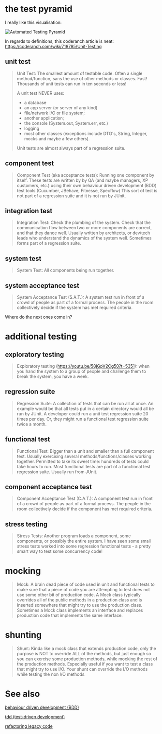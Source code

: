 # the test pyramid

I really like this visualisation:

![Automated Testing Pyramid](https://www.aripd.com/assets/img/common/posts/automated-testing-pyramid.webp)

In regards to definitions, this coderanch article is neat: https://coderanch.com/wiki/718795/Unit-Testing

## unit test

> Unit Test: The smallest amount of testable code.   Often a single method/function, sans the use of other methods or classes.  Fast!  Thousands of unit tests can run in ten seconds or less!
>
> A unit test NEVER uses:
> - a database
> - an app server (or server of any kind)
> - file/network I/O or file system;
> - another application;
> - the console (System.out, System.err, etc.)
> - logging
> - most other classes (exceptions include DTO's, String, Integer, mocks and maybe a few others).
>
> Unit tests are almost always part of a regression suite.

## component test

> Component Test (aka acceptance tests): Running one component by itself.  These tests are written by by QA (and maybe managers, XP customers, etc.) using their own behaviour driven development (BDD) test tools (Cucumber, JBehave, Fitnesse, Specflow) This sort of test is not part of a regression suite and it is not run by JUnit.

## integration test


> Integration Test: Check the plumbing of the system. Check that the communication flow between two or more components are correct, and that they dance well. Usually written by architects, or dev/tech leads who understand the dynamics of the system well. Sometimes forms part of a regression suite.

## system test

> System Test: All components being run together.

## system acceptance test

>  System Acceptance Test (S.A.T.): A system test run in front of a crowd of people as part of a formal process.  The people in the room collectively decide if the system has met required criteria.

Where do the next ones come in?

# additional testing

## exploratory testing

> Exploratory testing (https://youtu.be/58jGpV2Cg50?t=5351): when you hand the system to a group of people and challenge them to break the system, you have a week. 

## regression suite

> Regression Suite: A collection of tests that can be run all at once.  An example would be that all tests put in a certain directory would all be run by JUnit.  A developer could run a unit test regression suite 20 times per day. Or, they might run a functional test regression suite twice a month.

## functional test

> Functional Test: Bigger than a unit and smaller than a full component test.
	Usually exercising several methods/functions/classes working together.  Permitted to take its sweet time:
	hundreds of tests could take hours to run. Most functional tests are part of a functional test regression suite.
	   Usually run from JUnit.

## component acceptance test

> Component Acceptance Test (C.A.T.): A component test run in front of a crowd of people
	   as part of a formal process.  The people in the room collectively decide if the component has met required criteria.

## stress testing

>	Stress Tests: Another program loads a component, some components, or possibly the entire
	   system.  I have seen some small stress tests worked into some regression functional tests - a pretty smart way to test
	   some concurrency code!


# mocking

>	Mock: A brain dead piece of code used in unit and functional tests to make sure that
	   a piece of code you are attempting to test does not use some other bit of production code.  A Mock class typically
	   overrides all of the public methods in a production class and is inserted somewhere that might try to use the
	   production class.  Sometimes a Mock class implements an interface and replaces production code that implements the same
	   interface.

# shunting

> 	Shunt: Kinda like a mock class that extends production code, only the purpose is NOT to
	   override ALL of the methods, but just enough so you can exercise some production methods, while mocking the rest of the
	   production methods.  Especially useful if you want to test a class that might try to use I/O.  Your shunt can override
	   the I/O methods while testing the non I/O methods. 
	   
# See also

[behaviour driven development (BDD)](behaviour%20driven%20development%20(BDD).md)

[tdd (test-driven development)](tdd%20(test-driven%20development).md)

[refactoring legacy code](refactoring%20legacy%20code.md)